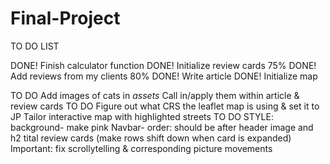 # Final-Project
TO DO LIST 

DONE!       Finish calculator function
DONE!       Initialize review cards
75% DONE!   Add reviews from my clients
80% DONE!   Write article 
DONE!       Initialize map



TO DO       Add images of cats in *assets* 
            Call in/apply them within article & review cards
TO DO       Figure out what CRS the leaflet map is using & set it to JP
            Tailor interactive map with highlighted streets
TO DO       STYLE: 
                background- make pink
                Navbar- order: should be after header image and h2 tital
                review cards (make rows shift down when card is expanded)
Important:      fix scrollytelling & corresponding picture movements